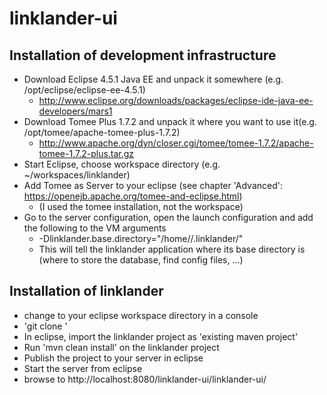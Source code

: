 linklander-ui
=============


Installation of development infrastructure
---------------------------------------------

- Download Eclipse 4.5.1 Java EE and unpack it somewhere (e.g. /opt/eclipse/eclipse-ee-4.5.1)
  - http://www.eclipse.org/downloads/packages/eclipse-ide-java-ee-developers/mars1
- Download Tomee Plus 1.7.2 and unpack it where you want to use it(e.g. /opt/tomee/apache-tomee-plus-1.7.2)
  - http://www.apache.org/dyn/closer.cgi/tomee/tomee-1.7.2/apache-tomee-1.7.2-plus.tar.gz
- Start Eclipse, choose workspace directory (e.g. ~/workspaces/linklander)
- Add Tomee as Server to your eclipse (see chapter 'Advanced': https://openejb.apache.org/tomee-and-eclipse.html)
  - (I used the tomee installation, not the workspace)
- Go to the server configuration, open the launch configuration and add the following to the VM arguments
  - -Dlinklander.base.directory="/home/<user>/.linklander/"
  -  This will tell the linklander application where its base directory is (where to store the database, find config files, ...)

Installation of linklander
------------------------------
- change to your eclipse workspace directory in a console
- 'git clone <linklanderui>'
- In eclipse, import the linklander project as 'existing maven project'
- Run 'mvn clean install' on the linklander project
- Publish the project to your server in eclipse
- Start the server from eclipse
- browse to http://localhost:8080/linklander-ui/linklander-ui/
